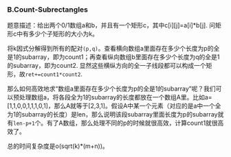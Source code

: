 ### B.Count-Subrectangles

题意描述：给出两个0/1数组a和b，并且有一个矩形c，其中c[i][j]=a[i]*b[j]. 问矩形c中有多少个子矩形的大小为k。

将k因式分解得到所有的配对```(p,q)```。查看横向数组a里面存在多少个长度为p的全是1的subarray，即为count1；再查看纵向数组b里面存在多少个长度为q的全是1的subarray，即为count2. 显然这些横纵方向的全一子线段都可以构成一个矩形，故```ret+=count1*count2```.

那么如何高效地求“数组a里面存在多少个长度为p的全是1的subarray”呢？我们可以预处理数组a，将各段全为1的subarray的长度都放在一个数组A里。比如a=[1,1,0,0,1,1,1,0,1]，那么A就等于[2,3,1]。假设A中某一个元素（对应的是a中一个全为1的subarray的长度）是len，那么说明该段subarray里面长度为p的subarray就有```len-p+1```个。有了A数组，那么处理不同的p的时候就很高效，计算count1就很高效了。

总的时间复杂度是o(sqrt(k)*(m+n))。
